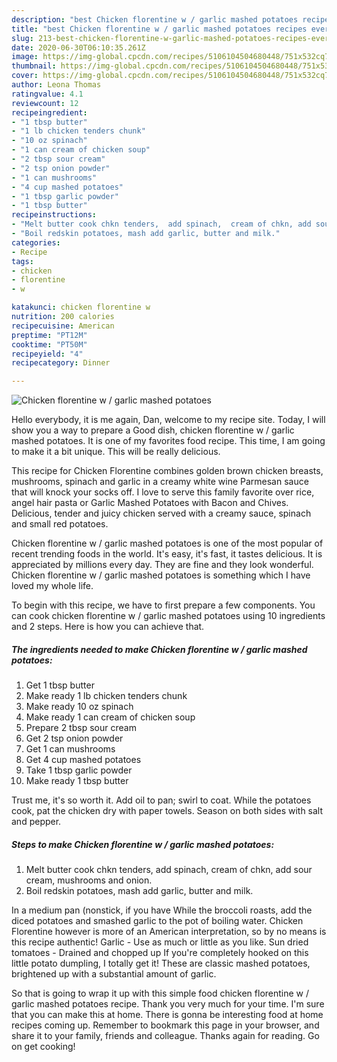 ```yaml
---
description: "best Chicken florentine w / garlic mashed potatoes recipes ever | how long to fry Chicken florentine w / garlic mashed potatoes"
title: "best Chicken florentine w / garlic mashed potatoes recipes ever | how long to fry Chicken florentine w / garlic mashed potatoes"
slug: 213-best-chicken-florentine-w-garlic-mashed-potatoes-recipes-ever-how-long-to-fry-chicken-florentine-w-garlic-mashed-potatoes
date: 2020-06-30T06:10:35.261Z
image: https://img-global.cpcdn.com/recipes/5106104504680448/751x532cq70/chicken-florentine-w-garlic-mashed-potatoes-recipe-main-photo.jpg
thumbnail: https://img-global.cpcdn.com/recipes/5106104504680448/751x532cq70/chicken-florentine-w-garlic-mashed-potatoes-recipe-main-photo.jpg
cover: https://img-global.cpcdn.com/recipes/5106104504680448/751x532cq70/chicken-florentine-w-garlic-mashed-potatoes-recipe-main-photo.jpg
author: Leona Thomas
ratingvalue: 4.1
reviewcount: 12
recipeingredient:
- "1 tbsp butter"
- "1 lb chicken tenders chunk"
- "10 oz spinach"
- "1 can cream of chicken soup"
- "2 tbsp sour cream"
- "2 tsp onion powder"
- "1 can mushrooms"
- "4 cup mashed potatoes"
- "1 tbsp garlic powder"
- "1 tbsp butter"
recipeinstructions:
- "Melt butter cook chkn tenders,  add spinach,  cream of chkn, add sour cream, mushrooms and onion."
- "Boil redskin potatoes, mash add garlic, butter and milk."
categories:
- Recipe
tags:
- chicken
- florentine
- w

katakunci: chicken florentine w 
nutrition: 200 calories
recipecuisine: American
preptime: "PT12M"
cooktime: "PT50M"
recipeyield: "4"
recipecategory: Dinner

---
```



![Chicken florentine w / garlic mashed potatoes](https://img-global.cpcdn.com/recipes/5106104504680448/751x532cq70/chicken-florentine-w-garlic-mashed-potatoes-recipe-main-photo.jpg)

Hello everybody, it is me again, Dan, welcome to my recipe site. Today, I will show you a way to prepare a Good dish, chicken florentine w / garlic mashed potatoes. It is one of my favorites food recipe. This time, I am going to make it a bit unique. This will be really delicious.

This recipe for Chicken Florentine combines golden brown chicken breasts, mushrooms, spinach and garlic in a creamy white wine Parmesan sauce that will knock your socks off. I love to serve this family favorite over rice, angel hair pasta or Garlic Mashed Potatoes with Bacon and Chives. Delicious, tender and juicy chicken served with a creamy sauce, spinach and small red potatoes.

Chicken florentine w / garlic mashed potatoes is one of the most popular of recent trending foods in the world. It's easy, it's fast, it tastes delicious. It is appreciated by millions every day. They are fine and they look wonderful. Chicken florentine w / garlic mashed potatoes is something which I have loved my whole life.


To begin with this recipe, we have to first prepare a few components. You can cook chicken florentine w / garlic mashed potatoes using 10 ingredients and 2 steps. Here is how you can achieve that.

<!--inarticleads1-->

##### The ingredients needed to make Chicken florentine w / garlic mashed potatoes:

1. Get 1 tbsp butter
1. Make ready 1 lb chicken tenders chunk
1. Make ready 10 oz spinach
1. Make ready 1 can cream of chicken soup
1. Prepare 2 tbsp sour cream
1. Get 2 tsp onion powder
1. Get 1 can mushrooms
1. Get 4 cup mashed potatoes
1. Take 1 tbsp garlic powder
1. Make ready 1 tbsp butter


Trust me, it&#39;s so worth it. Add oil to pan; swirl to coat. While the potatoes cook, pat the chicken dry with paper towels. Season on both sides with salt and pepper. 

<!--inarticleads2-->

##### Steps to make Chicken florentine w / garlic mashed potatoes:

1. Melt butter cook chkn tenders,  add spinach,  cream of chkn, add sour cream, mushrooms and onion.
1. Boil redskin potatoes, mash add garlic, butter and milk.


In a medium pan (nonstick, if you have While the broccoli roasts, add the diced potatoes and smashed garlic to the pot of boiling water. Chicken Florentine however is more of an American interpretation, so by no means is this recipe authentic! Garlic - Use as much or little as you like. Sun dried tomatoes - Drained and chopped up If you&#39;re completely hooked on this little potato dumpling, I totally get it! These are classic mashed potatoes, brightened up with a substantial amount of garlic. 

So that is going to wrap it up with this simple food chicken florentine w / garlic mashed potatoes recipe. Thank you very much for your time. I'm sure that you can make this at home. There is gonna be interesting food at home recipes coming up. Remember to bookmark this page in your browser, and share it to your family, friends and colleague. Thanks again for reading. Go on get cooking!
